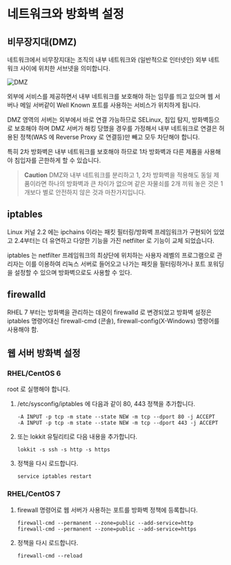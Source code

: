 # 네트워크와 방화벽 설정
<!-- toc -->

## 비무장지대(DMZ)

네트워크에서 비무장지대는 조직의 내부 네트워크와 (일반적으로 인터넷인) 외부 네트워크 사이에 위치한 서브넷을 의미합니다.

![DMZ](https://cloud.githubusercontent.com/assets/404534/14389496/db118380-fded-11e5-8af7-9c2e0b2baec4.png "DMZ")

외부에 서비스를 제공하면서 내부 네트워크를 보호해야 하는 임무를 띄고 있으며 웹 서버나 메일 서버같이 Well Known 포트를 사용하는 서비스가 위치하게 됩니다.

DMZ 영역의 서버는 외부에서 바로 연결 가능하므로 SELinux, 침입 탐지, 방화벽등으로 보호해야 하며 DMZ 서버가 해킹 당했을 경우를 가정해서 내부 네트워크로 연결은 허용된 정책(WAS 에 Reverse Proxy 로 연결등)만 빼고 모두 차단해야 합니다.

특히 2차 방화벽은 내부 네트워크를 보호해야 하므로 1차 방화벽과 다른 제품을 사용해야 침입자를 곤한하게 할 수 있습니다. 

> **Caution** DMZ와 내부 네트워크를 분리하고 1, 2차 방화벽을 적용해도 동일 제품이라면 하나의 방화벽과 큰 차이가 없으며 같은 자물쇠를 2개 끼워 놓은 것은 1개보다 별로 안전하지 않은 것과 마찬가지입니다.  

## iptables

Linux 커널 2.2 에는 ipchains 이라는 패킷 필터링/방화벽 프레임워크가 구현되어 있었고 2.4부터는 더 유연하고 다양한 기능을 가진 netfilter 로 기능이 교체 되었습니다.

iptables 는 netfilter 프레임워크의 최상단에 위치하는 사용자 레벨의 프로그램으로 관리자는 이를 이용하여 리눅스 서버로 들어오고 나가는 패킷을 필터링하거나 포트 포워딩을 설정할 수 있으며 방화벽으로도 사용할 수 있다.

## firewalld

RHEL 7 부터는 방화벽을 관리하는 데몬이 firewalld 로 변경되었고 방화벽 설정은 iptables 명령어대신 firewall-cmd (콘솔), firewall-config(X-Windows) 명령어를 사용해야 함.

## 웹 서버 방화벽 설정

### RHEL/CentOS 6 

root 로 실행해야 합니다.

1. /etc/sysconfig/iptables 에 다음과 같이 80, 443 정책을 추가합니다.

	```
	-A INPUT -p tcp -m state --state NEW -m tcp --dport 80 -j ACCEPT
	-A INPUT -p tcp -m state --state NEW -m tcp --dport 443 -j ACCEPT
	```

1. 또는 lokkit 유틸리티로 다음 내용을 추가합니다.

	```
	lokkit -s ssh -s http -s https
	```

1. 정책을 다시 로드합니다.

	```
	service iptables restart
	```

### RHEL/CentOS 7

1. firewall 명령어로 웹 서버가 사용하는 포트를 방화벽 정책에 등록합니다.

	```
	firewall-cmd --permanent --zone=public --add-service=http
	firewall-cmd --permanent --zone=public --add-service=https
	```

1. 정책을 다시 로드합니다.

	```
	firewall-cmd --reload
	```